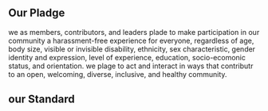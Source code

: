 ## Our Pladge

we as members, contributors, and leaders plade to make participation in our community a harassment-free experience for everyone, regardless of age, body size, visible or invisible disability, ethnicity, sex characteristic, gender identity and expression, level of experience, education, socio-ecomonic status, and orientation.
we plage to act and interact in ways that contributr to an open, welcoming, diverse, inclusive, and healthy community.

## our Standard
